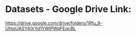 # Datasets - Google Drive Link:

https://drive.google.com/drive/folders/1Rfu_9-UhtoUASY40rYd1YWlPWqFEqcBL
